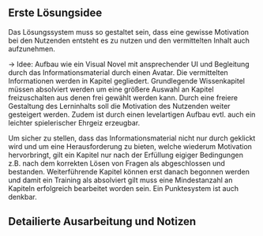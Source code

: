 ## Erste Lösungsidee

Das Lösungssystem muss so gestaltet sein, dass eine gewisse Motivation bei den Nutzenden entsteht es zu nutzen und den vermittelten Inhalt auch aufzunehmen. 

-> Idee: Aufbau wie ein Visual Novel mit ansprechender UI und Begleitung durch das Informationsmaterial durch einen Avatar. Die vermittelten Informationen werden in Kapitel gegliedert. Grundlegende Wissenkapitel müssen absolviert werden um eine größere Auswahl an Kapitel freizuschalten aus denen frei gewählt werden kann. Durch eine freiere Gestaltung des Lerninhalts soll die Motivation des Nutzenden weiter gesteigert werden. Zudem ist durch einen levelartigen Aufbau evtl. auch ein leichter spielerischer Ehrgeiz erzeugbar.

Um sicher zu stellen, dass das Informationsmaterial nicht nur durch geklickt wird und um eine Herausforderung zu bieten, welche wiederum Motivation hervorbringt, gilt ein Kapitel nur nach der Erfüllung eigiger Bedingungen z.B. nach dem korrekten Lösen von Fragen als abgeschlossen und bestanden. Weiterführende Kapitel können erst danach begonnen werden und damit ein Training als absolviert gilt muss eine Mindestanzahl an Kapiteln erfolgreich bearbeitet worden sein. Ein Punktesystem ist auch denkbar. 

## Detailierte Ausarbeitung und Notizen
